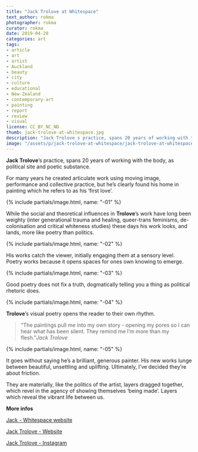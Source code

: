 ```yaml
---
title: "Jack Trolove at Whitespace"
text_author: rokma
photographer: rokma
curator: rokma
date: 2019-04-28
categories: art
tags:
- article
- art
- artist
- Auckland
- beauty
- city
- culture
- educational
- New-Zealand
- contemporary-art
- painting
- report
- review
- visual
license: CC_BY_NC_ND
thumb: jack-trolove-at-whitespace.jpg
description: "Jack Trolove s practice, spans 20 years of working with the body, as political site and poetic substance. For many years he created articulate work using moving image, performance and collective practice, but he s clearly found his home in painting which he refers to as his first love."
image: "/assets/p/jack-trolove-at-whitespace/jack-trolove-at-whitespace.jpg"
---
```


**Jack Trolove**’s practice, spans 20 years of working with the body, as political site and poetic substance.

For many years he created articulate work using moving image, performance and collective practice, but he’s clearly found his home in painting which he refers to as his ‘first love’.

{% include partials/image.html, name: "-01" %}

While the social and theoretical influences in **Trolove**’s work have long been weighty (inter generational trauma and healing, queer-trans feminisms, de-colonisation and critical whiteness studies) these days his work looks, and lands, more like poetry than politics.

{% include partials/image.html, name: "-02" %}

His works catch the viewer, initially engaging them at a sensory level. Poetry works because it opens spaces for ones own knowing to emerge.

{% include partials/image.html, name: "-03" %}

Good poetry does not fix a truth, dogmatically telling you a thing as political rhetoric does.

{% include partials/image.html, name: "-04" %}

**Trolove**’s visual poetry opens the reader to their own rhythm.

>"The paintings pull me into my own story - opening my pores so I can hear what has been silent. They remind me I’m more than my flesh."_Jack Trolove_

{% include partials/image.html, name: "-05" %}

It goes without saying he’s a brilliant, generous painter. His new works lunge between beautiful, unsettling and uplifting. Ultimately, I’ve decided they’re about friction.

They are materially, like the politics of the artist, layers dragged together, which revel in the agency of showing themselves ‘being made’. Layers which reveal the vibrant life between us.


**More infos**

[Jack - Whitespace website](https://www.whitespace.co.nz/artists/jack-trolove)

[Jack Trolove - Website](https://jacktrolove.com/)

[Jack Trolove - Instagram](https://www.instagram.com/jack_trolove/)
